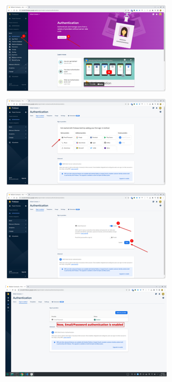 ![image-20230405192317013](.enable-email-password-authentication.assets/image-20230405192317013.png)



![image-20230405192543800](.enable-email-password-authentication.assets/image-20230405192543800.png)



![image-20230405192513505](.enable-email-password-authentication.assets/image-20230405192513505.png)



![image-20230405193356217](.enable-email-password-authentication.assets/image-20230405193356217.png)

